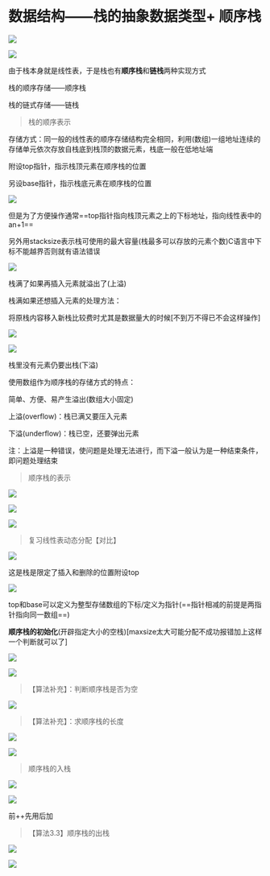 数据结构——栈的抽象数据类型+ 顺序栈
===================

  

![](https://i0.hdslb.com/bfs/article/2762aa5da9767bc611ae4d4115a12e63bb4bc920.png)

![](https://i0.hdslb.com/bfs/article/d207ecf2b7c8396ac66c17e67462fc16e86b0861.png)

由于栈本身就是线性表，于是栈也有**顺序栈**和**链栈**两种实现方式

栈的顺序存储——顺序栈

栈的链式存储——链栈

> 栈的顺序表示

存储方式：同一般的线性表的顺序存储结构完全相同，利用(数组)一组地址连续的存储单元依次存放自栈底到栈顶的数据元素，栈底一般在低地址端

附设top指针，指示栈顶元素在顺序栈的位置

另设base指针，指示栈底元素在顺序栈的位置

![](https://i0.hdslb.com/bfs/article/ebe03a16078d7287ab46d7b58223919eb1542e3d.png)

但是为了方便操作通常==top指针指向栈顶元素之上的下标地址，指向线性表中的an+1==

另外用stacksize表示栈可使用的最大容量(栈最多可以存放的元素个数)C语言中下标不能越界否则就有语法错误

  

![](https://i0.hdslb.com/bfs/article/0f2649e9856f6c0ca59107851817c57301bd9d20.png)

栈满了如果再插入元素就溢出了(上溢)

栈满如果还想插入元素的处理方法：

将原栈内容移入新栈比较费时尤其是数据量大的时候\[不到万不得已不会这样操作\]

  

![](https://i0.hdslb.com/bfs/article/d13e7540dcdbb4af0b9a15042d3a973886de129e.png)

![](https://i0.hdslb.com/bfs/article/d5a0acb6aa64aa0b0dac2a6f951334fbf0bc4a1a.png)

栈里没有元素仍要出栈(下溢)

使用数组作为顺序栈的存储方式的特点：

简单、方便、易产生溢出(数组大小固定)

上溢(overflow)：栈已满又要压入元素

下溢(underflow)：栈已空，还要弹出元素

注：上溢是一种错误，使问题是处理无法进行，而下溢一般认为是一种结束条件，即问题处理结束

> 顺序栈的表示  

![](https://i0.hdslb.com/bfs/article/7690848dcc64baf4fcd6e347d5425fa8f68b05c8.png)

![](https://i0.hdslb.com/bfs/article/b7647343b4b8b20a48521bc62a1eea09b674d7a5.png)

![](https://i0.hdslb.com/bfs/article/9b218335265536ade9d0cc6dacc88e7ea2e0a015.png)

> 复习线性表动态分配【对比】

![](https://i0.hdslb.com/bfs/article/a658702f666e246af8b7bbc53efda7a5cbba9a86.png)

这是栈是限定了插入和删除的位置附设top

![](https://i0.hdslb.com/bfs/article/1d2cf3dffe5a7b6f9d8e3e3ff419cf8b311573bc.png)

top和base可以定义为整型存储数组的下标/定义为指针(==指针相减的前提是两指针指向同一数组==)

**顺序栈的初始化**(开辟指定大小的空栈)\[maxsize太大可能分配不成功报错加上这样一个判断就可以了\]  

![](https://i0.hdslb.com/bfs/article/a6de900c36b68d543d589a72f04bb98fbf5a4241.png)

![](https://i0.hdslb.com/bfs/article/2e1b87af6360ad84e58bb9ede26d6f71647173ac.png)

> 【算法补充】：判断顺序栈是否为空

![](https://i0.hdslb.com/bfs/article/079bc2027fe8d418893e87b475fdb70237965c78.png)

> 【算法补充】：求顺序栈的长度

![](https://i0.hdslb.com/bfs/article/1a356d948bc561b301fae11a9f2b6dccbf39f88f.png)

![](https://i0.hdslb.com/bfs/article/bbb882ef01b78258fa58542a26bb22b048e429f4.png)

> 顺序栈的入栈

![](https://i0.hdslb.com/bfs/article/1484005df9f9021e1c8715dcd7101235b36a7a19.png)

![](https://i0.hdslb.com/bfs/article/4d665e9e9a00428805a9e71106ab0064c22b1814.png)

前++先用后加

> 【算法3.3】顺序栈的出栈  

![](https://i0.hdslb.com/bfs/article/02614fad094027cd94af47b265420cf8836860c5.png)

![](https://i0.hdslb.com/bfs/article/938226c104f69259926a3ad72683e3428e874345.png)

  
